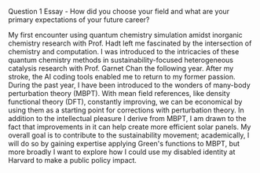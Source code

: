 Question 1 Essay - How did you choose your field and what are your primary expectations of your future career?

My first encounter using quantum chemistry simulation amidst inorganic chemistry research with Prof. Hadt left me fascinated by the intersection of chemistry and computation. I was introduced to the intricacies of these quantum chemistry methods in sustainability-focused heterogeneous catalysis research with Prof. Garnet Chan the following year. After my stroke, the AI coding tools enabled me to return to my former passion. During the past year, I have been introduced to the wonders of many-body perturbation theory (MBPT). With mean field references, like density functional theory (DFT), constantly improving, we can be economical by using them as a starting point for corrections with perturbation theory. In addition to the intellectual pleasure I derive from MBPT, I am drawn to the fact that improvements in it can help create more efficient solar panels. My overall goal is to contribute to the sustainability movement; academically, I will do so by gaining expertise applying Green's functions to MBPT, but more broadly I want to explore how I could use my disabled identity at Harvard to make a public policy impact.


